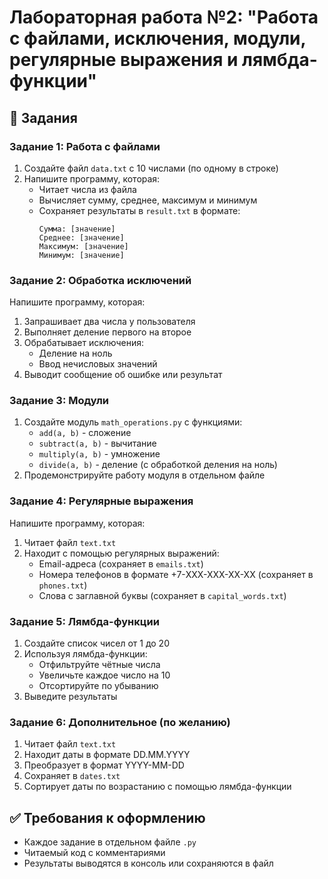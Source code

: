 # Лабораторная работа №2: "Работа с файлами, исключения, модули, регулярные выражения и лямбда-функции"

## 📝 Задания

### Задание 1: Работа с файлами
1. Создайте файл `data.txt` с 10 числами (по одному в строке)
2. Напишите программу, которая:
   - Читает числа из файла
   - Вычисляет сумму, среднее, максимум и минимум
   - Сохраняет результаты в `result.txt` в формате:
     ```
     Сумма: [значение]
     Среднее: [значение]
     Максимум: [значение]
     Минимум: [значение]
     ```

### Задание 2: Обработка исключений
Напишите программу, которая:
1. Запрашивает два числа у пользователя
2. Выполняет деление первого на второе
3. Обрабатывает исключения:
   - Деление на ноль
   - Ввод нечисловых значений
4. Выводит сообщение об ошибке или результат

### Задание 3: Модули
1. Создайте модуль `math_operations.py` с функциями:
   - `add(a, b)` - сложение
   - `subtract(a, b)` - вычитание
   - `multiply(a, b)` - умножение
   - `divide(a, b)` - деление (с обработкой деления на ноль)
2. Продемонстрируйте работу модуля в отдельном файле

### Задание 4: Регулярные выражения
Напишите программу, которая:
1. Читает файл `text.txt`
2. Находит с помощью регулярных выражений:
   - Email-адреса (сохраняет в `emails.txt`)
   - Номера телефонов в формате +7-XXX-XXX-XX-XX (сохраняет в `phones.txt`)
   - Слова с заглавной буквы (сохраняет в `capital_words.txt`)

### Задание 5: Лямбда-функции
1. Создайте список чисел от 1 до 20
2. Используя лямбда-функции:
   - Отфильтруйте чётные числа
   - Увеличьте каждое число на 10
   - Отсортируйте по убыванию
3. Выведите результаты

### Задание 6: Дополнительное (по желанию)
1. Читает файл `text.txt`
2. Находит даты в формате DD.MM.YYYY
3. Преобразует в формат YYYY-MM-DD
4. Сохраняет в `dates.txt`
5. Сортирует даты по возрастанию с помощью лямбда-функции

## ✅ Требования к оформлению
- Каждое задание в отдельном файле `.py`
- Читаемый код с комментариями
- Результаты выводятся в консоль или сохраняются в файл
